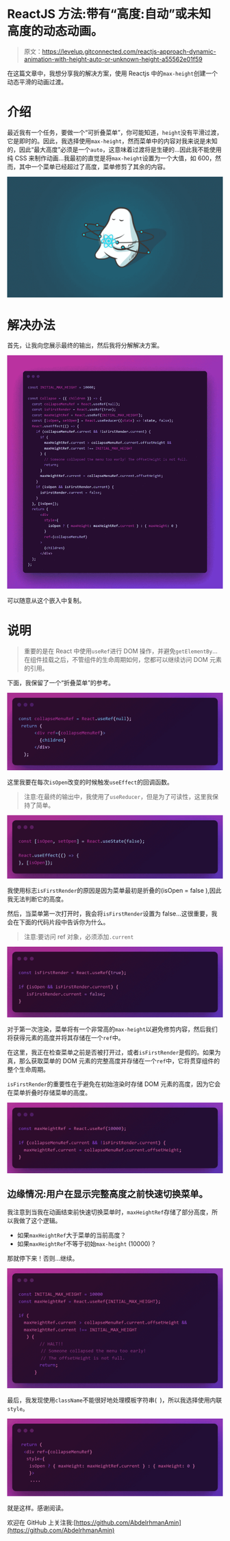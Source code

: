 # ReactJS 方法:带有“高度:自动”或未知高度的动态动画。

> 原文：<https://levelup.gitconnected.com/reactjs-approach-dynamic-animation-with-height-auto-or-unknown-height-a55562e01f59>

在这篇文章中，我想分享我的解决方案，使用 Reactjs 中的`max-height`创建一个动态平滑的动画过渡。

# 介绍

最近我有一个任务，要做一个“可折叠菜单”，你可能知道，`height`没有平滑过渡，它是即时的。因此，我选择使用`max-height`，然而菜单中的内容对我来说是未知的，因此“最大高度”必须是一个`auto`，这意味着过渡将是生硬的…因此我不能使用纯 CSS 来制作动画…我最初的直觉是将`max-height`设置为一个大值，如 600，然而，其中一个菜单已经超过了高度，菜单修剪了其余的内容。

![](img/255de44a707f18adc89c8287be9bd124.png)

# 解决办法

首先，让我向您展示最终的输出，然后我将分解解决方案。

![](img/706c6a6a6d019fc5daea4a65381d291f.png)

可以随意从这个嵌入中复制。

# 说明

> 重要的是在 React 中使用`useRef`进行 DOM 操作，并避免`getElementBy`…在组件挂载之后，不管组件的生命周期如何，您都可以继续访问 DOM 元素的引用。

下面，我保留了一个“折叠菜单”的参考。

![](img/928d394716bb9a5f66277d2523f9dd07.png)

这里我要在每次`isOpen`改变的时候触发`useEffect`的回调函数。

> 注意:在最终的输出中，我使用了`useReducer`，但是为了可读性，这里我保持了简单。

![](img/9200a3d34aa035922789ac7748e085a7.png)

我使用标志`isFirstRender`的原因是因为菜单最初是折叠的(isOpen = false ),因此我无法判断它的高度。

然后，当菜单第一次打开时，我会将`isFirstRender`设置为 false…这很重要，我会在下面的代码片段中告诉你为什么。

> 注意:要访问 ref 对象，必须添加`.current`

![](img/42f5215ad71e203b0fef2fb88120d829.png)

对于第一次渲染，菜单将有一个非常高的`max-height`以避免修剪内容，然后我们将获得元素的高度并将其存储在一个`ref`中。

在这里，我正在检查菜单之前是否被打开过，或者`isFirstRender`是假的。如果为真，那么获取菜单的 DOM 元素的完整高度并存储在一个`ref`中，它将贯穿组件的整个生命周期。

`isFirstRender`的重要性在于避免在初始渲染时存储 DOM 元素的高度，因为它会在菜单折叠时存储菜单的高度。

![](img/883c0a77382efddaca46b3a38a983c38.png)

## 边缘情况:用户在显示完整高度之前快速切换菜单。

我注意到当我在动画结束前快速切换菜单时，`maxHeightRef`存储了部分高度，所以我做了这个逻辑。

*   如果`maxHeightRef`大于菜单的当前高度？
*   如果`maxHeightRef`不等于初始`max-height` (10000)？

那就停下来！否则…继续。

![](img/92b7fd278c750402118aa4fcfd0af657.png)

最后，我发现使用`className`不能很好地处理模板字符串(` `)，所以我选择使用内联`style`。

![](img/326934106d194d254d2a67d2808728dc.png)

就是这样。感谢阅读。

欢迎在 GitHub 上关注我:[https://github.com/AbdelrhmanAmin](https://github.com/AbdelrhmanAmin)